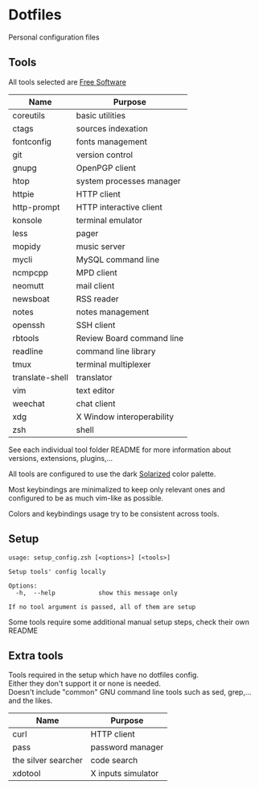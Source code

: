 # Dotfiles

Personal configuration files


## Tools

All tools selected are [Free Software](https://www.gnu.org/philosophy/free-sw.en.html)

| Name                   | Purpose                              |
|------------------------|--------------------------------------|
| coreutils              | basic utilities                      |
| ctags                  | sources indexation                   |
| fontconfig             | fonts management                     |
| git                    | version control                      |
| gnupg                  | OpenPGP client                       |
| htop                   | system processes manager             |
| httpie                 | HTTP client                          |
| http-prompt            | HTTP interactive client              |
| konsole                | terminal emulator                    |
| less                   | pager                                |
| mopidy                 | music server                         |
| mycli                  | MySQL command line                   |
| ncmpcpp                | MPD client                           |
| neomutt                | mail client                          |
| newsboat               | RSS reader                           |
| notes                  | notes management                     |
| openssh                | SSH client                           |
| rbtools                | Review Board command line            |
| readline               | command line library
| tmux                   | terminal multiplexer                 |
| translate-shell        | translator                           |
| vim                    | text editor                          |
| weechat                | chat client                          |
| xdg                    | X Window interoperability            |
| zsh                    | shell                                |

See each individual tool folder README for more information
about versions, extensions, plugins,...

All tools are configured to use the dark
[Solarized](http://ethanschoonover.com/solarized) color palette.

Most keybindings are minimalized to keep only relevant ones
and configured to be as much vim-like as possible.

Colors and keybindings usage try to be consistent across tools.


## Setup

```shell
usage: setup_config.zsh [<options>] [<tools>]

Setup tools' config locally

Options:
  -h,  --help            show this message only

If no tool argument is passed, all of them are setup
```

Some tools require some additional manual setup steps, check their own README


## Extra tools

Tools required in the setup which have no dotfiles config.  
Either they don't support it or none is needed.  
Doesn't include "common" GNU command line tools
such as sed, grep,... and the likes.

| Name                   | Purpose                              |
|------------------------|--------------------------------------|
| curl                   | HTTP client                          |
| pass                   | password manager                     |
| the silver searcher    | code search                          |
| xdotool                | X inputs simulator                   |
